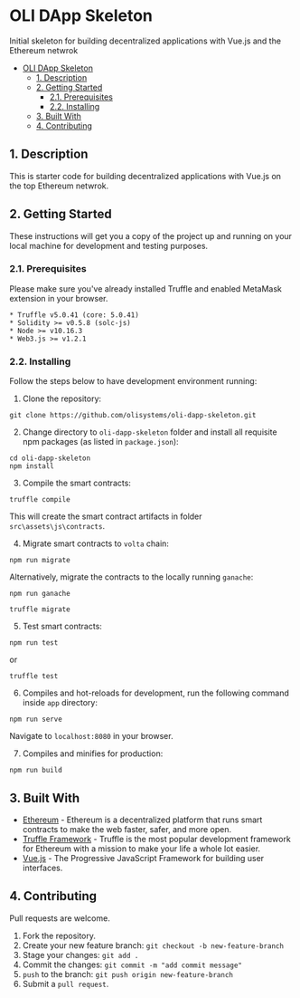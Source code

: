 # OLI DApp Skeleton

Initial skeleton for building decentralized applications with Vue.js and the Ethereum netwrok

<!-- TOC depthFrom:1 depthTo:6 withLinks:1 updateOnSave:1 orderedList:0 -->

- [OLI DApp Skeleton](#oli-dapp-skeleton)
	- [1. Description](#1-description)
	- [2. Getting Started](#2-getting-started)
		- [2.1. Prerequisites](#21-prerequisites)
		- [2.2. Installing](#22-installing)
	- [3. Built With](#3-built-with)
	- [4. Contributing](#4-contributing)

<!-- /TOC -->
## 1. Description

This is starter code for building decentralized applications with Vue.js on the top Ethereum netwrok.

## 2. Getting Started

These instructions will get you a copy of the project up and running on your local machine for development and testing purposes.

### 2.1. Prerequisites

Please make sure you've already installed Truffle and enabled MetaMask extension in your browser.

```
* Truffle v5.0.41 (core: 5.0.41)
* Solidity >= v0.5.8 (solc-js)
* Node >= v10.16.3
* Web3.js >= v1.2.1
```

### 2.2. Installing

Follow the steps below to have development environment running:

1. Clone the repository:

```
git clone https://github.com/olisystems/oli-dapp-skeleton.git
```

2. Change directory to `oli-dapp-skeleton` folder and install all requisite npm packages (as listed in `package.json`):

```
cd oli-dapp-skeleton
npm install
```

3. Compile the smart contracts:

```
truffle compile
```

This will create the smart contract artifacts in folder `src\assets\js\contracts`.

4. Migrate smart contracts to `volta` chain:

```
npm run migrate
```

Alternatively, migrate the contracts to the locally running `ganache`:

```
npm run ganache

truffle migrate
```

5. Test smart contracts:

```
npm run test
```

or

```
truffle test
```

6. Compiles and hot-reloads for development, run the following command inside `app` directory:

```
npm run serve
```

Navigate to `localhost:8080` in your browser.

7. Compiles and minifies for production:

```
npm run build
```

## 3. Built With

- [Ethereum](https://www.ethereum.org/) - Ethereum is a decentralized platform that runs smart contracts to make the web faster, safer, and more open.
- [Truffle Framework](http://truffleframework.com/) - Truffle is the most popular development framework for Ethereum with a mission to make your life a whole lot easier.
- [Vue.js](https://vuejs.org/) - The Progressive JavaScript Framework for building user interfaces.

## 4. Contributing

Pull requests are welcome.

1. Fork the repository.
2. Create your new feature branch: `git checkout -b new-feature-branch`
3. Stage your changes: `git add .`
4. Commit the changes: `git commit -m "add commit message"`
5. `push` to the branch: `git push origin new-feature-branch`
6. Submit a `pull request`.
